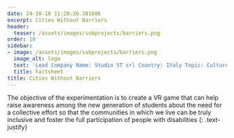 ```yaml
---
date: 24-10-18 11:20:26.381686
excerpt: Cities Without Barriers
header:
  teaser: /assets/images/subprojects/barriers.png
order: 10
sidebar:
- image: /assets/images/subprojects/barriers.png
  image_alt: logo
  text: 'Lead Company Name: Studio 5T srl Country: Italy Topic: Culture, Tourism & Entertainment'
  title: Factsheet
title: Cities Without Barriers
---
```

The objective of the experimentation is to create a VR game that can help raise awareness among the new generation of students about the need for a collective effort so that the communities in which we live can be truly inclusive and foster the full participation of people with disabilities
{: .text-justify}

